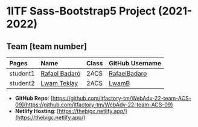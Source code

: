 # 1ITF Sass-Bootstrap5 Project (2021-2022)

## Team [team number]

| Pages    | Name                                                   | Class | GitHub Username                                |
|:---------|:-------------------------------------------------------|:------|:-----------------------------------------------|
| student1 | [Rafael Badaró](mailto:r0878944@student.thomasmore.be) | 2ACS  | [RafaelBadaro](https://github.com/RafaelBadaro)|
| student2 | [Lwam Teklay](mailto:r0878953@student.thomasmore.be)   | 2ACS  | [LwamB](https://github.com/LwamB)              |


- **GitHub Repo**: [https://github.com/itfactory-tm/WebAdv-22-team-ACS-09](https://github.com/itfactory-tm/WebAdv-22-team-ACS-09)
- **Netlify Hosting**: [https://thebigc.netlify.app/](https://thebigc.netlify.app/)
